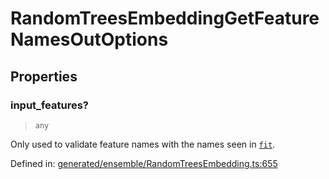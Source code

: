 # RandomTreesEmbeddingGetFeatureNamesOutOptions

## Properties

### input\_features?

> `any`

Only used to validate feature names with the names seen in [`fit`](#sklearn.ensemble.RandomTreesEmbedding.fit "sklearn.ensemble.RandomTreesEmbedding.fit").

Defined in:  [generated/ensemble/RandomTreesEmbedding.ts:655](https://github.com/transitive-bullshit/scikit-learn-ts/blob/92ab806/packages/sklearn/src/generated/ensemble/RandomTreesEmbedding.ts#L655)

